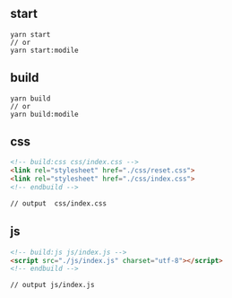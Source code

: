## start

```base
yarn start
// or
yarn start:modile
```

## build

```base
yarn build
// or
yarn build:modile
```


## css

```html
<!-- build:css css/index.css -->
<link rel="stylesheet" href="./css/reset.css">
<link rel="stylesheet" href="./css/index.css">
<!-- endbuild -->

// output  css/index.css
```

## js

```html
<!-- build:js js/index.js -->
<script src="./js/index.js" charset="utf-8"></script>
<!-- endbuild -->

// output js/index.js
```
